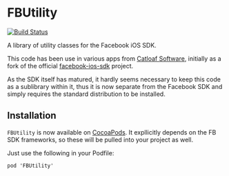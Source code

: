 FBUtility
=========

[![Build Status](https://travis-ci.org/catloafsoft/FBUtility.svg?branch=master)](https://travis-ci.org/catloafsoft/FBUtility)

A library of utility classes for the Facebook iOS SDK.

This code has been use in various apps from [Catloaf Software](http://www.catloafsoft.com), initially as a fork of the 
official [facebook-ios-sdk](http://github.com/facebook/facebook-ios-sdk) project.

As the SDK itself has matured, it hardly seems necessary to keep this code as a sublibrary within it, thus it is now separate from the
Facebook SDK and simply requires the standard distribution to be installed.

## Installation

`FBUtility` is now available on [CocoaPods](https://cocoapods.org/pods/FBUtility). It expllicitly depends on the FB SDK frameworks, so these will be pulled into your project as well.

Just use the following in your Podfile:

   `pod 'FBUtility'`

